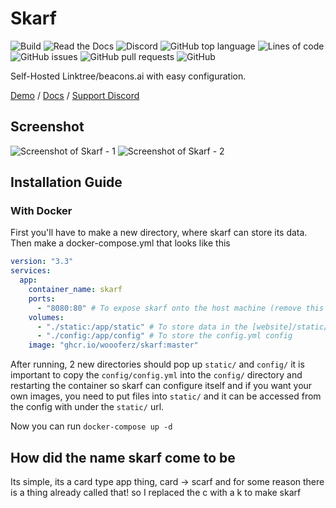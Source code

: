 # Skarf

![Build](https://img.shields.io/github/workflow/status/woooferz/skarf/Docker/master?style=for-the-badge)
![Read the Docs](https://img.shields.io/readthedocs/skarf-docs?style=for-the-badge)
![Discord](https://img.shields.io/discord/973532704740110386?style=for-the-badge)
![GitHub top language](https://img.shields.io/github/languages/top/woooferz/skarf?style=for-the-badge)
![Lines of code](https://img.shields.io/tokei/lines/github/woooferz/skarf?style=for-the-badge)
![GitHub issues](https://img.shields.io/github/issues/woooferz/skarf?style=for-the-badge)
![GitHub pull requests](https://img.shields.io/github/issues-pr/woooferz/skarf?style=for-the-badge)
![GitHub](https://img.shields.io/github/license/woooferz/skarf?style=for-the-badge)

Self-Hosted Linktree/beacons.ai with easy configuration.

[Demo](https://skarfdemo.wooferz.dev/) /  [Docs](https://skarf-docs.readthedocs.io/en/latest/index.html) / [Support Discord](https://discord.gg/VnskbWb4Ft)

## Screenshot

![Screenshot of Skarf - 1](https://i.imgur.com/wOaRRhN.png)
![Screenshot of Skarf - 2](https://i.imgur.com/NJctg6E.png)

## Installation Guide

### With Docker

First you'll have to make a new directory, where skarf can store its data.
Then make a docker-compose.yml that looks like this

```yaml
version: "3.3"
services:
  app:
    container_name: skarf
    ports:
      - "8080:80" # To expose skarf onto the host machine (remove this if you are using a reverse proxy such as traefik)
    volumes:
      - "./static:/app/static" # To store data in the [website]/static/ url
      - "./config:/app/config" # To store the config.yml config
    image: "ghcr.io/woooferz/skarf:master"
```

After running, 2 new directories should pop up `static/` and `config/` it is important to copy the `config/config.yml` into the `config/` directory and restarting the container so skarf can configure itself and if you want your own images, you need to put files into `static/` and it can be accessed from the config with under the `static/` url.

Now you can run `docker-compose up -d`

## How did the name skarf come to be

Its simple, its a card type app thing, card -> scarf and for some reason there is a thing already called that! so I replaced the c with a k to make skarf
